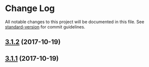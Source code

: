 # Change Log

All notable changes to this project will be documented in this file. See [standard-version](https://github.com/conventional-changelog/standard-version) for commit guidelines.

<a name="3.1.2"></a>
## [3.1.2](https://github.com/juanpicado/test_alpha_npm/compare/v3.1.1...v3.1.2) (2017-10-19)



<a name="3.1.1"></a>
## [3.1.1](https://github.com/juanpicado/test_alpha_npm/compare/v3.1.0...v3.1.1) (2017-10-19)
